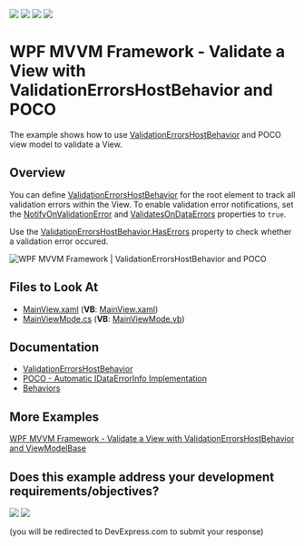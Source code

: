 <!-- default badges list -->
![](https://img.shields.io/endpoint?url=https://codecentral.devexpress.com/api/v1/VersionRange/128642563/21.1.5%2B)
[![](https://img.shields.io/badge/Open_in_DevExpress_Support_Center-FF7200?style=flat-square&logo=DevExpress&logoColor=white)](https://supportcenter.devexpress.com/ticket/details/T123000)
[![](https://img.shields.io/badge/📖_How_to_use_DevExpress_Examples-e9f6fc?style=flat-square)](https://docs.devexpress.com/GeneralInformation/403183)
[![](https://img.shields.io/badge/💬_Leave_Feedback-feecdd?style=flat-square)](#does-this-example-address-your-development-requirementsobjectives)
<!-- default badges end -->
# WPF MVVM Framework - Validate a View with ValidationErrorsHostBehavior and POCO

The example shows how to use [ValidationErrorsHostBehavior](https://docs.devexpress.com/WPF/DevExpress.Mvvm.UI.ValidationErrorsHostBehavior) and POCO view model to validate a View.

## Overview

You can define [ValidationErrorsHostBehavior](https://docs.devexpress.com/WPF/DevExpress.Mvvm.UI.ValidationErrorsHostBehavior) for the root element to track all validation errors within the View. To enable validation error notifications, set the [NotifyOnValidationError](https://docs.microsoft.com/en-us/dotnet/api/system.windows.data.binding.notifyonvalidationerror) and [ValidatesOnDataErrors](https://docs.microsoft.com/en-us/dotnet/api/system.windows.data.binding.validatesondataerrors) properties to `true`.

Use the [ValidationErrorsHostBehavior.HasErrors](https://docs.devexpress.com/WPF/DevExpress.Mvvm.UI.ValidationErrorsHostBehavior.HasErrors) property to check whether a validation error occured.

![WPF MVVM Framework | ValidationErrorsHostBehavior and POCO](https://user-images.githubusercontent.com/12169834/134019953-024e42b8-6b1e-4763-a168-ce6ec3b00ac9.png)


<!-- default file list --> 
## Files to Look At
- [MainView.xaml](./CS/View/MainView.xaml) (**VB**: [MainView.xaml](./VB/View/MainView.xaml))
- [MainViewMode.cs](./CS/ViewModel/MainViewModel.cs) (**VB**: [MainViewMode.vb](./VB/ViewModel/MainViewModel.vb))
<!-- default file list end -->

## Documentation

- [ValidationErrorsHostBehavior](https://docs.devexpress.com/WPF/DevExpress.Mvvm.UI.ValidationErrorsHostBehavior)
- [POCO - Automatic IDataErrorInfo Implementation](https://docs.devexpress.com/WPF/17352/mvvm-framework/viewmodels/runtime-generated-poco-viewmodels#idataerrorinfo)
- [Behaviors](https://docs.devexpress.com/WPF/17442/mvvm-framework/behaviors)

## More Examples

[WPF MVVM Framework - Validate a View with ValidationErrorsHostBehavior and ViewModelBase](https://github.com/DevExpress-Examples/wpf-mvvm-framework-validationerrorshostbehavior)
<!-- feedback -->
## Does this example address your development requirements/objectives?

[<img src="https://www.devexpress.com/support/examples/i/yes-button.svg"/>](https://www.devexpress.com/support/examples/survey.xml?utm_source=github&utm_campaign=wpf-mvvm-framework-validate-ui-container-with-validationerrorshostbehavior-and-poco&~~~was_helpful=yes) [<img src="https://www.devexpress.com/support/examples/i/no-button.svg"/>](https://www.devexpress.com/support/examples/survey.xml?utm_source=github&utm_campaign=wpf-mvvm-framework-validate-ui-container-with-validationerrorshostbehavior-and-poco&~~~was_helpful=no)

(you will be redirected to DevExpress.com to submit your response)
<!-- feedback end -->

